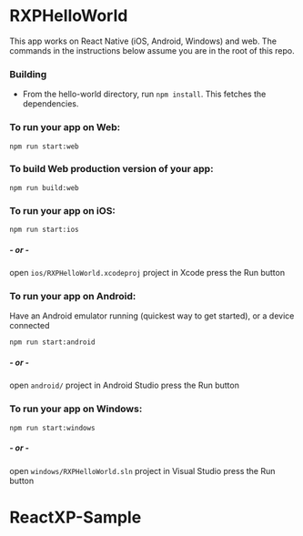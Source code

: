# RXPHelloWorld

This app works on React Native (iOS, Android, Windows) and web.
The commands in the instructions below assume you are in the root of this repo.

### Building

- From the hello-world directory, run `npm install`. This fetches the dependencies.

### To run your app on Web:
  ```shell
  npm run start:web
  ```

### To build Web production version of your app:
  ```shell
  npm run build:web
  ```

### To run your app on iOS:
  ```shell
  npm run start:ios
  ```
##### - or -
  open `ios/RXPHelloWorld.xcodeproj` project in Xcode
  press the Run button

### To run your app on Android:
Have an Android emulator running (quickest way to get started), or a device connected

  ```shell
  npm run start:android
  ```
#####  - or -
  open `android/` project in Android Studio
  press the Run button

### To run your app on Windows:
  ```shell
  npm run start:windows
  ```
##### - or -
  open `windows/RXPHelloWorld.sln` project in Visual Studio
  press the Run button
# ReactXP-Sample
